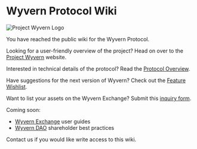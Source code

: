 # Wyvern Protocol Wiki

![Project Wyvern Logo](https://media.githubusercontent.com/media/ProjectWyvern/wyvern-branding/master/logo/logo-square-red-transparent-200x200.png?raw=true "Project Wyvern Logo")

You have reached the public wiki for the Wyvern Protocol.

Looking for a user-friendly overview of the project? Head on over to the [Project Wyvern](https://projectwyvern.com) website.

Interested in technical details of the protocol? Read the [Protocol Overview](protocol-overview).

Have suggestions for the next version of Wyvern? Check out the [Feature Wishlist](feature-wishlist).

Want to list your assets on the Wyvern Exchange? Submit this [inquiry form](https://exchange.projectwyvern.com/inquire).

Coming soon:

* [Wyvern Exchange](wyvern-exchange) user guides
* [Wyvern DAO](wyvern-dao) shareholder best practices

Contact us if you would like write access to this wiki.